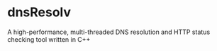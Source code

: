 # dnsResolv
A high-performance, multi-threaded DNS resolution and HTTP status checking tool written in C++
